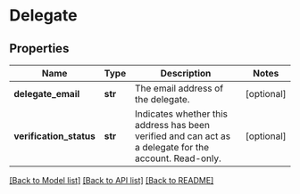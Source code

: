# Delegate

## Properties
Name | Type | Description | Notes
------------ | ------------- | ------------- | -------------
**delegate_email** | **str** | The email address of the delegate. | [optional] 
**verification_status** | **str** | Indicates whether this address has been verified and can act as a delegate for the account. Read-only. | [optional] 

[[Back to Model list]](../README.md#documentation-for-models) [[Back to API list]](../README.md#documentation-for-api-endpoints) [[Back to README]](../README.md)

